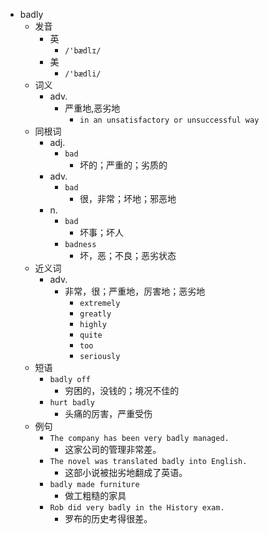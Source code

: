 - badly
  - 发音
    - 英
      - `/'bædlɪ/`
    - 美
      - `/'bædli/`
  - 词义
    - adv.
      - 严重地,恶劣地
        - `in an unsatisfactory or unsuccessful way`
  - 同根词
    - adj.
      - `bad`
        - 坏的；严重的；劣质的
    - adv.
      - `bad`
        - 很，非常；坏地；邪恶地
    - n.
      - `bad`
        - 坏事；坏人
      - `badness`
        - 坏，恶；不良；恶劣状态
  - 近义词
    - adv.
      - 非常，很；严重地，厉害地；恶劣地
        - `extremely`
        - `greatly`
        - `highly`
        - `quite`
        - `too`
        - `seriously`
  - 短语
    - `badly off`
      - 穷困的，没钱的；境况不佳的 
    - `hurt badly`
      - 头痛的厉害，严重受伤 
  - 例句
    - `The company has been very badly managed.`
      - 这家公司的管理非常差。
    - `The novel was translated badly into English.`
      - 这部小说被拙劣地翻成了英语。
    - `badly made furniture`
      - 做工粗糙的家具
    - `Rob did very badly in the History exam.`
      - 罗布的历史考得很差。

